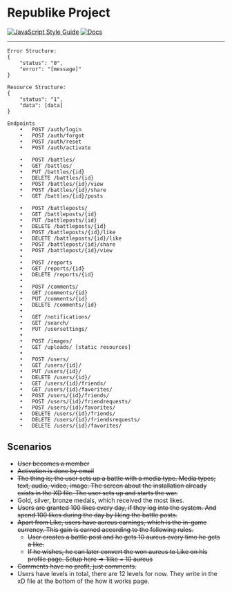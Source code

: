 # Republike Project   
[![JavaScript Style Guide](https://img.shields.io/badge/code_style-semistandard-brightgreen.svg)](https://standardjs.com) 
[![Docs](https://img.shields.io/badge/docs-postman-orange.svg)](https://documenter.getpostman.com/view/11004527/Szf3YUqN) 


****
 
 
    Error Structure:
    {
        "status": "0",
        "error": "[message]"
    }
    
    Resource Structure:
    {
        "status": "1",
        "data": [data]
    }

    Endpoints
        •	POST /auth/login
        •	POST /auth/forgot
        •	POST /auth/reset
        •	POST /auth/activate
    
        •	POST /battles/ 
        •	GET /battles/ 
        •	PUT /battles/{id}
        •	DELETE /battles/{id}
        •	POST /battles/{id}/view
        •	POST /battles/{id}/share
        •	GET /battles/{id}/posts
    
        •	POST /battleposts/
        •	GET /battleposts/{id}
        •	PUT /battleposts/{id}
        •	DELETE /battleposts/{id}
        •	POST /battleposts/{id}/like
        •	DELETE /battleposts/{id}/like
        •	POST /battlepost/{id}/share
        •	POST /battlepost/{id}/view
        •	
        •	POST /reports
        •	GET /reports/{id}
        •	DELETE /reports/{id}
        •	
        •	POST /comments/
        •	GET /comments/{id}
        •	PUT /comments/{id}
        •	DELETE /comments/{id}
        •	
        •	GET /notifications/
        •	GET /search/
        •	PUT /usersettings/
        •	
        •	POST /images/
        •	GET /uploads/ [static resources]
        •	
        •   POST /users/
        •   GET /users/{id}/
        •	PUT /users/{id}/
        •	DELETE /users/{id}/
        •	GET /users/{id}/friends/
        •	GET /users/{id}/favorites/
        •   POST /users/{id}/friends/
        •   POST /users/{id}/friendrequests/
        •   POST /users/{id}/favorites/
        •	DELETE /users/{id}/friends/
        •	DELETE /users/{id}/friendsrequests/
        •	DELETE /users/{id}/favorites/
        
        
## Scenarios

+ ~~User becomes a member~~
+ ~~Activation is done by email~~
+ ~~The thing is; the user sets up a battle with a media type. 
Media types; text, audio, video, image. 
The screen about the installation already exists in the XD file. 
The user sets up and starts the war.~~
+ Gold, silver, bronze medals, which received the most likes.
+ ~~Users are granted 100 likes every day, if they log into the system. 
And spend 100 likes during the day by liking the battle posts.~~
+ ~~Apart from Like, users have aureus earnings, which is the in-game currency. 
This gain is earned according to the following rules.~~
    + ~~User creates a battle post and he gets 10 aureus every time he gets a like.~~
    + ~~If he wishes, he can later convert the won aureus to Like on his profile page. 
    Setup here => 1like = 10 aureus~~
+ ~~Comments have no profit, just comments.~~
+ Users have levels in total, there are 12 levels for now. 
They write in the xD file at the bottom of the how it works page.
